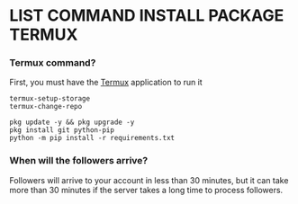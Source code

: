 # LIST COMMAND INSTALL PACKAGE TERMUX

### Termux command?
First, you must have the [Termux](https://f-droid.org/repo/com.termux_118.apk) application to run it
```
termux-setup-storage
termux-change-repo
```
```
pkg update -y && pkg upgrade -y
pkg install git python-pip
python -m pip install -r requirements.txt
```


### When will the followers arrive?
Followers will arrive to your account in less than 30 minutes, but it can take more than 30 minutes if the server takes a long time to process followers.
